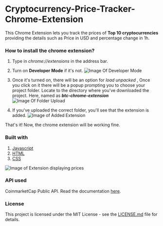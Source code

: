 # Cryptocurrency-Price-Tracker-Chrome-Extension

This Chrome Extension lets you track the prices of **Top 10 cryptocurrencies** providing the details such as Price in USD and percentage change in 1h. 

### How to install the chrome extension?

1. Type in *chrome://extensions* in the address bar. 

2. Turn on **Developer Mode** if it's not. 
![Image Of Developer Mode](https://github.com/iSumitBanik/Cryptocurrency-Price-Tracker-Chrome-Extension/blob/master/Developer%20Mode.png)

3. Once it's turned on, there will be an option for _load unpacked_ , Once you click on it there will be a popup prompting you to choose your project folder. Locate to the directory where you've downloaded the project. Here, named as **_btc-chrome-extension_**
![Image Of Folder Upload](https://github.com/iSumitBanik/Cryptocurrency-Price-Tracker-Chrome-Extension/blob/master/Load_unpacked_extension.png)

4. If you've uploaded the correct folder, you'll see that the extension is added.
![Image of Added Extension](https://github.com/iSumitBanik/Cryptocurrency-Price-Tracker-Chrome-Extension/blob/master/Extension_Added.png)

That's it! Now, the chrome extension will be working fine.


### Built with

1. [Javascript](https://devdocs.io/javascript/)
2. [HTML](https://developer.mozilla.org/en-US/docs/Web/HTML)
3. [CSS](https://www.w3.org/Style/CSS/Overview.en.html)

![Image of Extension displaying prices](https://github.com/iSumitBanik/Cryptocurrency-Price-Tracker-Chrome-Extension/blob/master/Extension_App.png)

### API used

CoinmarketCap Public API. Read the documentation [here](https://coinmarketcap.com/api/).

### License

This project is licensed under the MIT License - see the [LICENSE.md](https://github.com/iSumitBanik/Cryptocurrency-Price-Tracker-Chrome-Extension/blob/master/LICENSE) file for details.

